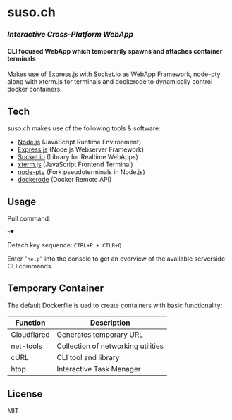 # suso.ch
### _Interactive Cross-Platform WebApp_
#### CLI focused WebApp which temporarily spawns and attaches container terminals

Makes use of Express.js with Socket.io as WebApp Framework, node-pty along with xterm.js for terminals and dockerode to dynamically control docker containers.

## Tech
suso.ch makes use of the following tools & software:

- [Node.js] (JavaScript Runtime Environment)
- [Express.js] (Node.js Webserver Framework)
- [Socket.io] (Library for Realtime WebApps)
- [xterm.js] (JavaScript Frontend Terminal)
- [node-pty] (Fork pseudoterminals in Node.js)
- [dockerode] (Docker Remote API)


## Usage
Pull command:
```sh
~♥
```

Detach key sequence:
`CTRL+P + CTLR+Q `


Enter "`help`" into the console to get an overview of the available serverside CLI commands.

## Temporary Container
The default Dockerfile is ued to create containers with basic functionality:

| Function | Description |
| ------ | ------ |
| Cloudflared | Generates temporary URL |
| net-tools | Collection of networking utilities |
| cURL | CLI tool and library |
| htop | Interactive Task Manager |


## License

MIT

[//]: #
   [node.js]: <http://nodejs.org>
   [express.js]: <http://expressjs.com>
   [socket.io]: <http://socket.io>
   [xterm.js]: <http://socket.io>
   [node-pty]: <https://github.com/microsoft/node-pty>
   [dockerode]: <http://socket.io>
